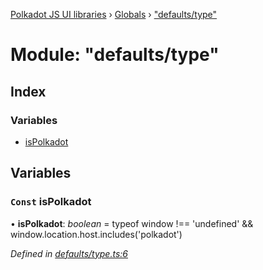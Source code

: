 [Polkadot JS UI libraries](../README.md) › [Globals](../globals.md) › ["defaults/type"](_defaults_type_.md)

# Module: "defaults/type"

## Index

### Variables

* [isPolkadot](_defaults_type_.md#const-ispolkadot)

## Variables

### `Const` isPolkadot

• **isPolkadot**: *boolean* = typeof window !== 'undefined' && window.location.host.includes('polkadot')

*Defined in [defaults/type.ts:6](https://github.com/polkadot-js/ui/blob/afa6950f0/packages/ui-settings/src/defaults/type.ts#L6)*
